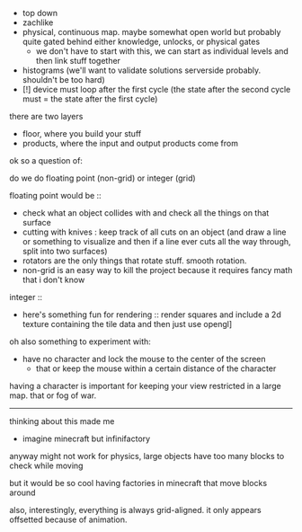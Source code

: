 - top down
- zachlike
- physical, continuous map. maybe somewhat open world but probably quite gated
  behind either knowledge, unlocks, or physical gates
  - we don't have to start with this, we can start as individual levels and then link stuff
     together
- histograms (we'll want to validate solutions serverside probably. shouldn't be too hard)
- [!] device must loop after the first cycle (the state after the second cycle must = the
  state after the first cycle)

there are two layers

- floor, where you build your stuff
- products, where the input and output products come from

ok so a question of:

do we do floating point (non-grid) or integer (grid)

floating point would be ::

- check what an object collides with and check all the things on that surface
- cutting with knives : keep track of all cuts on an object (and draw a line or something
  to visualize and then if a line ever cuts all the way through, split into two surfaces)
- rotators are the only things that rotate stuff. smooth rotation.
- non-grid is an easy way to kill the project because it requires fancy math that i don't know

integer ::

- here's something fun for rendering :: render squares and include a 2d texture containing
  the tile data and then just use opengl]

oh also something to experiment with:

- have no character and lock the mouse to the center of the screen
  - that or keep the mouse within a certain distance of the character

having a character is important for keeping your view restricted in a large map. that or fog of
war.

---

thinking about this made me

- imagine minecraft but infinifactory

anyway might not work for physics, large objects have too many blocks to check while moving

but it would be so cool having factories in minecraft that move blocks around

also, interestingly, everything is always grid-aligned. it only appears offsetted because of
animation.
